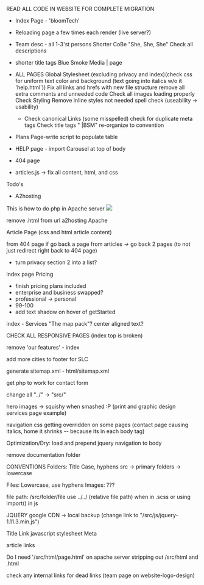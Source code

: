 READ ALL CODE IN WEBSITE FOR COMPLETE MIGRATION

- Index Page - 'bloomTech'

- Reloading page a few times each render (live server?)

- Team desc - all 1-3'st persons
  Shorter CoBe "She, She, She"
  Check all descriptions

- shorter title tags
  Blue Smoke Media | page

- ALL PAGES
  Global Stylesheet (excluding privacy and index)(check css for uniform text color and background (text going into italics w/o it 'help.html'))
  Fix all links and hrefs with new file structure
  remove all extra comments and unneeded code
  Check all images loading properly
  Check Styling
  Remove inline styles not needed
  spell check (useability -> usability)

  - <head>
    Check canonical Links (some misspelled)
    check for duplicate meta tags
    Check title tags " |BSM"
    re-organize to convention

- Plans Page-write script to populate table

- HELP page - import Carousel at top of body

- 404 page

- articles.js -> fix all content, html, and css

Todo's

- A2hosting
<!-- addon -> alias for redirecting domains -->

This is how to do php in Apache server
![](../../../../Downloads/Screen%20Shot%202022-05-17%20at%209.14.13%20AM.png)

remove .html from url a2hosting Apache

Article Page (css and html article content)

from 404 page if go back a page from articles -> go back 2 pages (to not just redirect right back to 404 page)

- turn privacy section 2 into a list?

index page Pricing

- finish pricing plans included
- enterprise and business swapped?
- professional -> personal
- 99-100
- add text shadow on hover of getStarted

index - Services
"The map pack"?
center aligned text?

CHECK ALL RESPONSIVE PAGES (index top is broken)

remove 'our features' - index

add more cities to footer for SLC

generate sitemap.xml - html/sitemap.xml

get php to work for contact form

change all "../" -> "src/"

hero images -> squishy when smashed :P (print and graphic design services page example)

navigation css getting overridden on some pages (contact page causing italics, home it shrinks -- because its in each body tag)

Optimization/Dry: load and prepend jquery navigation to body

remove documentation folder

CONVENTIONS
Folders: Title Case, hyphens
src -> primary folders -> lowercase

Files: Lowercase, use hyphens
Images: ???

file path: /src/folder/file
use ../../ (relative file path) when in .scss or using import() in js

JQUERY
google CDN -> local backup (change link to "/src/js/jquery-1.11.3.min.js")

<Head>
Title
Link
  javascript
  stylesheet
Meta
</Head>

article links

Do I need '/src/html/page.html' on apache server stripping out /src/html and .html

check any internal links for dead links (team page on website-logo-design)
